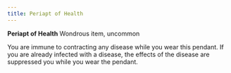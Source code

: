 ```yaml
---
title: Periapt of Health
---
```


**Periapt of Health**
Wondrous item, uncommon

You are immune to contracting any disease while you wear this pendant. If you are already infected with a disease, the effects of the disease are suppressed you while you wear the pendant.